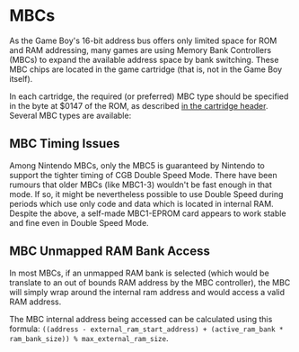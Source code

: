 # MBCs

As the Game Boy's 16-bit address bus offers only limited space for
ROM and RAM addressing, many games are using Memory Bank Controllers
(MBCs) to expand the available address space by bank switching.
These MBC chips are located in the game cartridge (that is, not in
the Game Boy itself).

In each cartridge, the required (or preferred) MBC type should be
specified in the byte at $0147 of the ROM, as described
[in the cartridge header](<#0147 — Cartridge type>).  Several MBC
types are available:

## MBC Timing Issues

Among Nintendo MBCs, only the MBC5 is guaranteed by Nintendo to support
the tighter timing of CGB Double Speed Mode. There have been rumours
that older MBCs (like MBC1-3) wouldn't be fast enough in that mode. If
so, it might be nevertheless possible to use Double Speed during periods
which use only code and data which is located in internal RAM. Despite the 
above, a self-made MBC1-EPROM card appears to work stable and fine even in 
Double Speed Mode.

## MBC Unmapped RAM Bank Access

In most MBCs, if an unmapped RAM bank is selected (which would be translate to an out of bounds RAM address by the MBC controller), 
the MBC will simply wrap around the internal ram address and would access a valid RAM address.

The MBC internal address being accessed can be calculated using this formula: `((address - external_ram_start_address) + (active_ram_bank * ram_bank_size)) % max_external_ram_size`.
